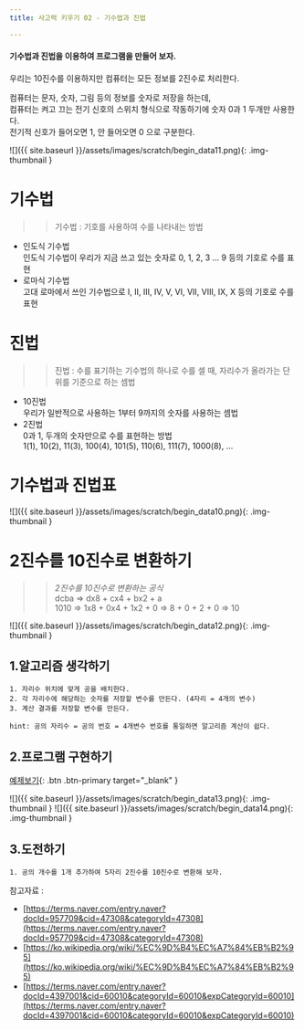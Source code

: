 ```yaml
---
title: 사고력 키우기 02 - 기수법과 진법

---
```


#### 기수법과 진법을 이용하여 프로그램을 만들어 보자.    
우리는 10진수를 이용하지만 컴퓨터는 모든 정보를 2진수로 처리한다.    
    

컴퓨터는 문자, 숫자, 그림 등의 정보를 숫자로 저장을 하는데,    
컴퓨터는 켜고 끄는 전기 신호의 스위치 형식으로 작동하기에 숫자 0과 1 두개만 사용한다.    
전기적 신호가 들어오면 1, 안 들어오면 0 으로 구분한다.    

![]({{ site.baseurl }}/assets/images/scratch/begin_data11.png){: .img-thumbnail }

# 기수법
>> 기수법 : 기호를 사용하여 수를 나타내는 방법    
+ 인도식 기수법    
인도식 기수법이 우리가 지금 쓰고 있는 숫자로 0, 1, 2, 3 ... 9 등의 기호로 수를 표현    
+ 로마식 기수법    
고대 로마에서 쓰인 기수법으로 I, II, III, IV, V, VI, VII, VIII, IX, X 등의 기호로 수를 표현    

# 진법
>> 진법 : 수를 표기하는 기수법의 하나로 수를 셀 때, 자리수가 올라가는 단위를 기준으로 하는 셈법    
+ 10진법    
우리가 일반적으로 사용하는 1부터 9까지의 숫자를 사용하는 셈법     
+ 2진법    
0과 1,  두개의 숫자만으로 수를 표현하는 방법    
1(1), 10(2), 11(3), 100(4), 101(5), 110(6), 111(7), 1000(8), ... 

# 기수법과 진법표
![]({{ site.baseurl }}/assets/images/scratch/begin_data10.png){: .img-thumbnail }


# 2진수를 10진수로 변환하기
>> *2진수를 10진수로 변환하는 공식*    
>> dcba => dx8 + cx4 + bx2 + a    
>> 1010 => 1x8 + 0x4 + 1x2 + 0   =>   8 + 0 + 2 + 0 => 10    

![]({{ site.baseurl }}/assets/images/scratch/begin_data12.png){: .img-thumbnail }

## 1.알고리즘 생각하기

```
1. 자리수 위치에 맞게 공을 배치한다. 
2. 각 자리수에 해당하는 숫자를 저장할 변수를 만든다. (4자리 = 4개의 변수)
3. 계산 결과를 저장할 변수를 만든다.

hint: 공의 자리수 = 공의 번호 = 4개변수 번호를 통일하면 알고리즘 계산이 쉽다.   
```

## 2.프로그램 구현하기

[예제보기](https://scratch.mit.edu/projects/608948325/){: .btn .btn-primary target="_blank" }    
    

![]({{ site.baseurl }}/assets/images/scratch/begin_data13.png){: .img-thumbnail }
![]({{ site.baseurl }}/assets/images/scratch/begin_data14.png){: .img-thumbnail }


## 3.도전하기
```
1. 공의 개수를 1개 추가하여 5자리 2진수를 10진수로 변환해 보자.

```


참고자료 :    

+ [https://terms.naver.com/entry.naver?docId=957709&cid=47308&categoryId=47308](https://terms.naver.com/entry.naver?docId=957709&cid=47308&categoryId=47308)    
+ [https://ko.wikipedia.org/wiki/%EC%9D%B4%EC%A7%84%EB%B2%95](https://ko.wikipedia.org/wiki/%EC%9D%B4%EC%A7%84%EB%B2%95) 
+ [https://terms.naver.com/entry.naver?docId=4397001&cid=60010&categoryId=60010&expCategoryId=60010](https://terms.naver.com/entry.naver?docId=4397001&cid=60010&categoryId=60010&expCategoryId=60010) 
